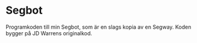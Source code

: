 Segbot
======

Programkoden till min Segbot, som är en slags kopia av en Segway.
Koden bygger på JD Warrens originalkod.
